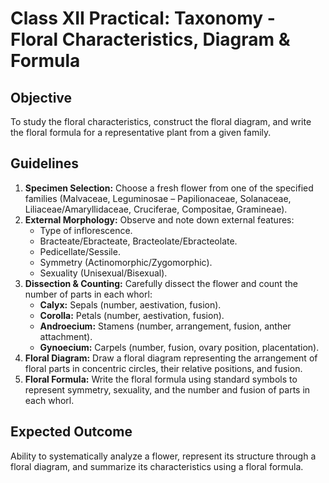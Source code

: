 # Class XII Practical: Taxonomy - Floral Characteristics, Diagram & Formula

## Objective
To study the floral characteristics, construct the floral diagram, and write the floral formula for a representative plant from a given family.

## Guidelines
1.  **Specimen Selection:** Choose a fresh flower from one of the specified families (Malvaceae, Leguminosae – Papilionaceae, Solanaceae, Liliaceae/Amaryllidaceae, Cruciferae, Compositae, Gramineae).
2.  **External Morphology:** Observe and note down external features:
    *   Type of inflorescence.
    *   Bracteate/Ebracteate, Bracteolate/Ebracteolate.
    *   Pedicellate/Sessile.
    *   Symmetry (Actinomorphic/Zygomorphic).
    *   Sexuality (Unisexual/Bisexual).
3.  **Dissection & Counting:** Carefully dissect the flower and count the number of parts in each whorl:
    *   **Calyx:** Sepals (number, aestivation, fusion).
    *   **Corolla:** Petals (number, aestivation, fusion).
    *   **Androecium:** Stamens (number, arrangement, fusion, anther attachment).
    *   **Gynoecium:** Carpels (number, fusion, ovary position, placentation).
4.  **Floral Diagram:** Draw a floral diagram representing the arrangement of floral parts in concentric circles, their relative positions, and fusion.
5.  **Floral Formula:** Write the floral formula using standard symbols to represent symmetry, sexuality, and the number and fusion of parts in each whorl.

## Expected Outcome
Ability to systematically analyze a flower, represent its structure through a floral diagram, and summarize its characteristics using a floral formula.
